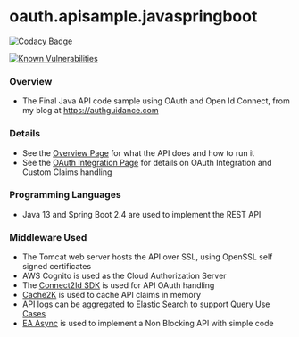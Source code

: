 # oauth.apisample.javaspringboot

[![Codacy Badge](https://app.codacy.com/project/badge/Grade/599ddc4dabcc4810b6ac9af8ddc8bc20)](https://www.codacy.com/gh/gary-archer/authguidance.apisample.javaspringboot/dashboard?utm_source=github.com&amp;utm_medium=referral&amp;utm_content=gary-archer/authguidance.apisample.javaspringboot&amp;utm_campaign=Badge_Grade)

[![Known Vulnerabilities](https://snyk.io/test/github/gary-archer/authguidance.apisample.javaspringboot/badge.svg?targetFile=pom.xml)](https://snyk.io/test/github/gary-archer/authguidance.apisample.javaspringboot?targetFile=pom.xml&x=2)

### Overview 

* The Final Java API code sample using OAuth and Open Id Connect, from my blog at https://authguidance.com

### Details

* See the [Overview Page](https://authguidance.com/2019/03/24/java-spring-boot-api-overview/) for what the API does and how to run it
* See the [OAuth Integration Page](https://authguidance.com/2019/03/24/java-spring-boot-api-coding-key-points/) for details on OAuth Integration and Custom Claims handling

### Programming Languages

* Java 13 and Spring Boot 2.4 are used to implement the REST API

### Middleware Used

* The Tomcat web server hosts the API over SSL, using OpenSSL self signed certificates 
* AWS Cognito is used as the Cloud Authorization Server
* The [Connect2Id SDK](https://connect2id.com/products/nimbus-oauth-openid-connect-sdk) is used for API OAuth handling
* [Cache2K](https://cache2k.org) is used to cache API claims in memory
* API logs can be aggregated to [Elastic Search](https://authguidance.com/2019/07/19/log-aggregation-setup/) to support [Query Use Cases](https://authguidance.com/2019/08/02/intelligent-api-platform-analysis/)
* [EA Async](https://github.com/electronicarts/ea-async) is used to implement a Non Blocking API with simple code

